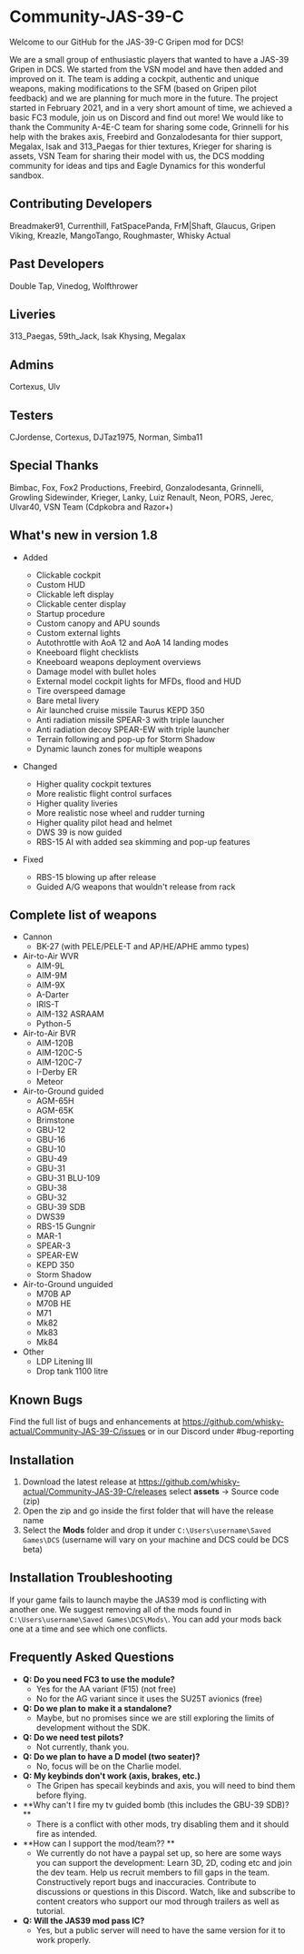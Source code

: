 # Community-JAS-39-C
Welcome to our GitHub for the JAS-39-C Gripen mod for DCS!

We are a small group of enthusiastic players that wanted to have a JAS-39 Gripen in DCS. We started from the VSN model and have then added and improved on it. The team is adding a cockpit, authentic and unique weapons, making modifications to the SFM (based on Gripen pilot feedback) and we are planning for much more in the future. The project started in February 2021, and in a very short amount of time, we achieved a basic FC3 module, join us on Discord and find out more! We would like to thank the Community A-4E-C team for sharing some code, Grinnelli for his help with the brakes axis, Freebird and Gonzalodesanta for thier support, Megalax, Isak and 313_Paegas for thier textures, Krieger for sharing is assets, VSN Team for sharing their model with us, the DCS modding community for ideas and tips and Eagle Dynamics for this wonderful sandbox. 

## Contributing Developers

Breadmaker91, Currenthill, FatSpacePanda, FrM|Shaft, Glaucus, Gripen Viking, Kreazle, MangoTango, Roughmaster, Whisky Actual

## Past Developers
Double Tap, Vinedog, Wolfthrower

## Liveries

313_Paegas, 59th_Jack, Isak Khysing, Megalax

## Admins

Cortexus, Ulv

## Testers

CJordense, Cortexus, DJTaz1975, Norman, Simba11

## Special Thanks

Bimbac, Fox, Fox2 Productions, Freebird, Gonzalodesanta, Grinnelli, Growling Sidewinder, Krieger, Lanky, Luiz Renault, Neon, PORS, Jerec, Ulvar40, VSN Team (Cdpkobra and Razor+)

## What's new in version 1.8
- Added
  - Clickable cockpit
  - Custom HUD
  - Clickable left display
  - Clickable center display
  - Startup procedure
  - Custom canopy and APU sounds
  - Custom external lights  
  - Autothrottle with AoA 12 and AoA 14 landing modes
  - Kneeboard flight checklists
  - Kneeboard weapons deployment overviews
  - Damage model with bullet holes
  - External model cockpit lights for MFDs, flood and HUD
  - Tire overspeed damage 
  - Bare metal livery
  - Air launched cruise missile Taurus KEPD 350 
  - Anti radiation missile SPEAR-3 with triple launcher
  - Anti radiation decoy SPEAR-EW with triple launcher 
  - Terrain following and pop-up for Storm Shadow
  - Dynamic launch zones for multiple weapons 

- Changed
  - Higher quality cockpit textures 
  - More realistic flight control surfaces
  - Higher quality liveries
  - More realistic nose wheel and rudder turning 
  - Higher quality pilot head and helmet
  - DWS 39 is now guided
  - RBS-15 AI with added sea skimming and pop-up features
- Fixed
  - RBS-15 blowing up after release
  - Guided A/G weapons that wouldn't release from rack

## Complete list of weapons 
- Cannon
   - BK-27 (with PELE/PELE-T and AP/HE/APHE ammo types)
- Air-to-Air WVR
  - AIM-9L
  - AIM-9M
  - AIM-9X
  - A-Darter
  - IRIS-T
  - AIM-132 ASRAAM
  - Python-5
- Air-to-Air BVR 
  - AIM-120B
  - AIM-120C-5
  - AIM-120C-7
  - I-Derby ER
  - Meteor
- Air-to-Ground guided
  - AGM-65H
  - AGM-65K
  - Brimstone
  - GBU-12
  - GBU-16
  - GBU-10
  - GBU-49
  - GBU-31
  - GBU-31 BLU-109
  - GBU-38
  - GBU-32
  - GBU-39 SDB
  - DWS39
  - RBS-15 Gungnir
  - MAR-1
  - SPEAR-3
  - SPEAR-EW
  - KEPD 350
  - Storm Shadow
- Air-to-Ground unguided
  - M70B AP
  - M70B HE
  - M71
  - Mk82
  - Mk83
  - Mk84
- Other
  - LDP Litening III
  - Drop tank 1100 litre

## Known Bugs

Find the full list of bugs and enhancements at https://github.com/whisky-actual/Community-JAS-39-C/issues or in our Discord under #bug-reporting

## Installation

1) Download the latest release at https://github.com/whisky-actual/Community-JAS-39-C/releases select **assets** -> Source code (zip)
2) Open the zip and go inside the first folder that will have the release name
3) Select the **Mods** folder and drop it under `C:\Users\username\Saved Games\DCS` (username will vary on your machine and DCS could be DCS beta)

## Installation Troubleshooting

If your game fails to launch maybe the JAS39 mod is conflicting with another one. We suggest removing all of the mods found in `C:\Users\username\Saved Games\DCS\Mods\`. You can add your mods back one at a time and see which one conflicts.

## Frequently Asked Questions
- **Q: Do you need FC3 to use the module?**
  - Yes for the AA variant (F15) (not free)
  - No for the AG variant since it uses the SU25T avionics (free)
- **Q: Do we plan to make it a standalone?**
  - Maybe, but no promises since we are still exploring the limits of development without the SDK.
- **Q: Do we need test pilots?**
  - Not currently, thank you.
- **Q: Do we plan to have a D model (two seater)?**
  - No, focus will be on the Charlie model.
- **Q: My keybinds don't work (axis, brakes, etc.)**
  - The Gripen has specail keybinds and axis, you will need to bind them before flying.
- **Why can't I fire my tv guided bomb (this includes the GBU-39 SDB)? **
  - There is a conflict with other mods, try disabling them and it should fire as intended.
- **How can I support the mod/team?? **
  - We currently do not have a paypal set up, so here are some ways you can support the development:
    Learn 3D, 2D, coding etc and join the dev team. Help us recruit members to fill gaps in the team. Constructively report bugs and inaccuracies. Contribute to discussions or questions in this Discord. Watch, like and subscribe to content creators who support our mod through trailers as well as tutorial. 
- **Q: Will the JAS39 mod pass IC?**
  - Yes, but a public server will need to have the same version for it to work properly.
